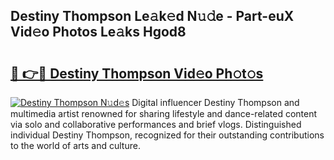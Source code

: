 ## Destiny Thompson Le𝚊k𝚎d N𝚞𝚍e - Part-euX Vid𝚎o Photos Le𝚊ks Hgod8

# <h2><a href="http://fbbzwsq.evod.top/?m=Destiny+Thompson">🔗 👉🔴 Destiny Thompson Vid𝚎o Ph𝚘t𝚘s</a></h2>

[![Destiny Thompson N𝚞d𝚎s](https://i.imgur.com/8V9OHl7.gif)](http://fbbzwsq.evod.top/?m=Destiny+Thompson)
Digital influencer Destiny Thompson and multimedia artist renowned for sharing lifestyle and dance-related content via solo and collaborative performances and brief vlogs. Distinguished individual Destiny Thompson, recognized for their outstanding contributions to the world of arts and culture. 
